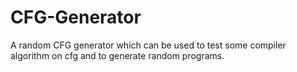 # CFG-Generator
A random CFG generator which can be used to test some compiler algorithm on cfg and to generate random programs.
